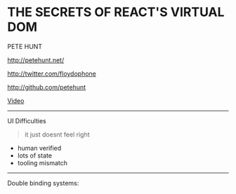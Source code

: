 THE SECRETS OF REACT'S VIRTUAL DOM
==================================

PETE HUNT

http://petehunt.net/

http://twitter.com/floydophone

http://github.com/petehunt

[Video](https://www.youtube.com/watch?v=-DX3vJiqxm4)

---

UI Difficulties

> it just doesnt feel right

- human verified
- lots of state
- tooling mismatch

---

Double binding systems:

